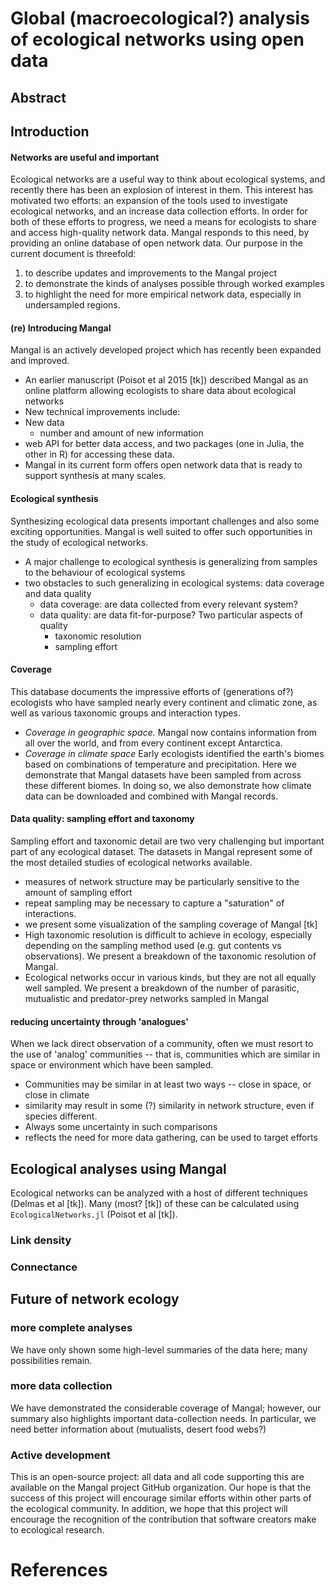 
# Global (macroecological?) analysis of ecological networks using open data

## Abstract

## Introduction

#### Networks are useful and important
Ecological networks are a useful way to think about ecological systems, and recently there has been an explosion of interest in them. This interest has motivated two efforts: an expansion of the tools used to investigate ecological networks, and an increase data collection efforts. In order for both of these efforts to progress, we need a means for ecologists to share and access high-quality network data. Mangal responds to this need, by providing an online database of open network data. Our purpose in the current document is threefold:
1. to describe updates and improvements to the Mangal project
2. to demonstrate the kinds of analyses possible through worked examples
3. to highlight the need for more empirical network data, especially in undersampled regions.

#### (re) Introducing Mangal
Mangal is an actively developed project which has recently been expanded and improved.
* An earlier manuscript (Poisot et al 2015 [tk]) described Mangal as an online platform allowing ecologists to share data about ecological networks
* New technical improvements include:
* New data
  - number and amount of new information
* web API for better data access, and two packages (one in Julia, the other in R) for accessing these data.
* Mangal in its current form offers open network data that is ready to support synthesis at many scales.
<!-- I don't think these would literally be a numbered list but it might be a start -->

#### Ecological synthesis
Synthesizing ecological data presents important challenges and also some exciting opportunities. Mangal is well suited to offer such opportunities in the study of ecological networks.
* A major challenge to ecological synthesis is generalizing from samples to the behaviour of ecological systems
* two obstacles to such generalizing in ecological systems: data coverage and data quality
  - data coverage: are data collected from every relevant system?
  - data quality: are data fit-for-purpose? Two particular aspects of quality
    - taxonomic resolution
    - sampling effort

#### Coverage

This database documents the impressive efforts of (generations of?) ecologists who have sampled nearly every continent and climatic zone, as well as various taxonomic groups and interaction types.

* _Coverage in geographic space._ Mangal now contains information from all over the world, and from every continent except Antarctica. <!-- map from vignette -->
* _Coverage in climate space_ Early ecologists identified the earth's biomes based on combinations of temperature and precipitation. Here we demonstrate that Mangal datasets have been sampled from across these different biomes. In doing so, we also demonstrate how climate data can be downloaded and combined with Mangal records. <!-- Whittaker biome plot -->

#### Data quality: sampling effort and taxonomy
Sampling effort and taxonomic detail are two very challenging but important part of any ecological dataset. The datasets in Mangal represent some of the most detailed studies of ecological networks available.
* measures of network structure may be particularly sensitive to the amount of sampling effort
* repeat sampling may be necessary to capture a "saturation" of interactions.
* we present some visualization of the sampling coverage of Mangal [tk]
* High taxonomic resolution is difficult to achieve in ecology, especially depending on the sampling method used (e.g. gut contents vs observations). We present a breakdown of the taxonomic resolution of Mangal.
* Ecological networks occur in various kinds, but they are not all equally well sampled. We present a breakdown of the number of parasitic, mutualistic and predator-prey networks sampled in Mangal
<!-- perhaps this could be a 3-panel figure -->

#### reducing uncertainty through 'analogues'
When we lack direct observation of a community, often we must resort to the use of 'analog' communities -- that is, communities which are similar in space or environment which have been sampled.
* Communities may be similar in at least two ways -- close in space, or close in climate
* similarity may result in some (?) similarity in network structure, even if species different.
* Always some uncertainty in such comparisons
* reflects the need for more data gathering, can be used to target efforts

## Ecological analyses using Mangal

Ecological networks can be analyzed with a host of different techniques (Delmas et al [tk]). Many (most? [tk]) of these can be calculated using `EcologicalNetworks.jl` (Poisot et al [tk]).

### Link density

### Connectance

## Future of network ecology

### more complete analyses
We have only shown some high-level summaries of the data here; many possibilities remain.

### more data collection
We have demonstrated the considerable coverage of Mangal; however, our summary also highlights important data-collection needs. In particular, we need better information about (mutualists, desert food webs?)

### Active development
This is an open-source project: all data and all code supporting this are available on the Mangal project GitHub organization. Our hope is that the success of this project will encourage similar efforts within other parts of the ecological community.
In addition, we hope that this project will encourage the recognition of the contribution that software creators make to ecological research.

# References
